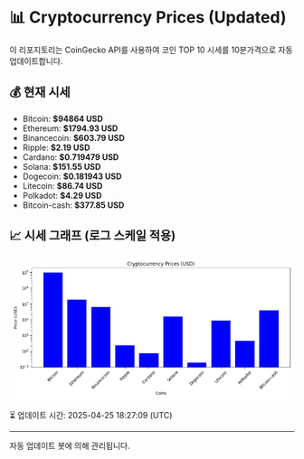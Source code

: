 
# 📊 Cryptocurrency Prices (Updated)

이 리포지토리는 CoinGecko API를 사용하여 코인 TOP 10 시세를 10분가격으로 자동 업데이트합니다.

## 💰 현재 시세
- Bitcoin: **$94864 USD**
- Ethereum: **$1794.93 USD**
- Binancecoin: **$603.79 USD**
- Ripple: **$2.19 USD**
- Cardano: **$0.719479 USD**
- Solana: **$151.55 USD**
- Dogecoin: **$0.181943 USD**
- Litecoin: **$86.74 USD**
- Polkadot: **$4.29 USD**
- Bitcoin-cash: **$377.85 USD**

## 📈 시세 그래프 (로그 스케일 적용)
![Crypto Prices](crypto_prices.png)

⏳ 업데이트 시간: 2025-04-25 18:27:09 (UTC)

---
자동 업데이트 봇에 의해 관리됩니다.
